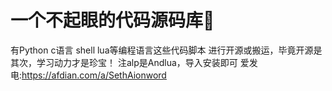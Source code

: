 # 一个不起眼的代码源码库🧰
有Python c语言 shell lua等编程语言这些代码脚本
进行开源或搬运，毕竟开源是其次，学习动力才是珍宝！
注alp是Andlua，导入安装即可
爱发电:https://afdian.com/a/SethAionword

